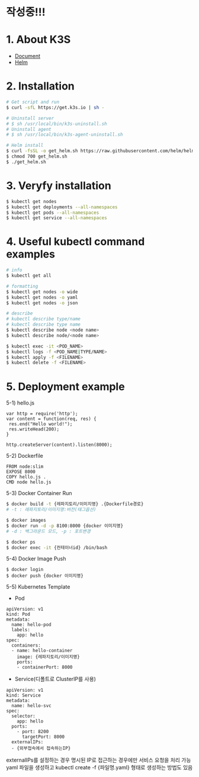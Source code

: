 # 작성중!!!

# 1. About K3S
- [Document](https://docs.k3s.io/)
- [Helm](https://helm.sh/docs/)

# 2. Installation
```bash
# Get script and run
$ curl -sfL https://get.k3s.io | sh -

# Uninstall server
# $ sh /usr/local/bin/k3s-uninstall.sh
# Uninstall agent
# $ sh /usr/local/bin/k3s-agent-uninstall.sh

# Helm install
$ curl -fsSL -o get_helm.sh https://raw.githubusercontent.com/helm/helm/main/scripts/get-helm-3
$ chmod 700 get_helm.sh
$ ./get_helm.sh
```

# 3. Veryfy installation
```bash
$ kubectl get nodes
$ kubectl get deployments --all-namespaces
$ kubectl get pods --all-namespaces
$ kubectl get service --all-namespaces
```

# 4. Useful kubectl command examples
```bash
# info
$ kubectl get all

# formatting
$ kubectl get nodes -o wide
$ kubectl get nodes -o yaml
$ kubectl get nodes -o json

# describe
# kubectl describe type/name
# kubectl describe type name
$ kubectl describe node <node name>
$ kubectl describe node/<node name>

$ kubectl exec -it <POD_NAME>
$ kubectl logs -f <POD_NAME|TYPE/NAME>
$ kubectl apply -f <FILENAME>
$ kubectl delete -f <FILENAME>
```

# 5. Deployment example
5-1) hello.js
```
var http = require('http');
var content = function(req, res) {
 res.end("Hello world!");
 res.writeHead(200);
}

http.createServer(content).listen(8000);
```

5-2) Dockerfile
```
FROM node:slim
EXPOSE 8000
COPY hello.js .
CMD node hello.js
```

5-3) Docker Container Run
```bash
$ docker build -t {레파지토리/이미지명} .{Dockerfile경로}
# -t : 레파지토리/이미지명:버전(태그옵션)

$ docker images
$ docker run -d -p 8100:8000 {docker 이미지명}
# -d : 백그라운드 모드, -p : 포트변경

$ docker ps
$ docker exec -it {컨테이너id} /bin/bash
```

5-4) Docker Image Push
```
$ docker login
$ docker push {docker 이미지명}
```

5-5) Kubernetes Template
- Pod
```
apiVersion: v1
kind: Pod
metadata:
  name: hello-pod
  labels:
    app: hello
spec:
  containers:
  - name: hello-container
    image: {레파지토리/이미지명}
    ports:
    - containerPort: 8000
```

- Service(디폴트로 ClusterIP를 사용)
```
apiVersion: v1
kind: Service
metadata:
  name: hello-svc
spec:
  selector:
    app: hello
  ports:
    - port: 8200
      targetPort: 8000
  externalIPs:
  - {외부접속에서 접속하는IP}
```

externalIPs를 설정하는 경우 명시된 IP로 접근하는 경우에만 서비스 요청을 처리 가능
yaml 파일을 생성하고 kubectl create -f {파일명.yaml} 형태로 생성하는 방법도 있음
